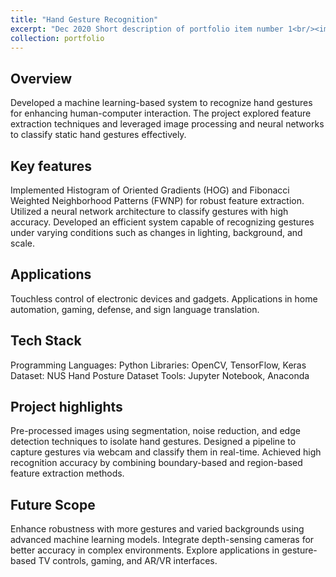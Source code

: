 ```yaml
---
title: "Hand Gesture Recognition"
excerpt: "Dec 2020 Short description of portfolio item number 1<br/><img src='/images/500x300.png'>"
collection: portfolio
---
```

Overview
---
Developed a machine learning-based system to recognize hand gestures for enhancing human-computer interaction. The project explored feature extraction techniques and leveraged image processing and neural networks to classify static hand gestures effectively.

Key features
---
Implemented Histogram of Oriented Gradients (HOG) and Fibonacci Weighted Neighborhood Patterns (FWNP) for robust feature extraction.
Utilized a neural network architecture to classify gestures with high accuracy.
Developed an efficient system capable of recognizing gestures under varying conditions such as changes in lighting, background, and scale.

Applications
---
Touchless control of electronic devices and gadgets.
Applications in home automation, gaming, defense, and sign language translation.

Tech Stack
---
Programming Languages: Python
Libraries: OpenCV, TensorFlow, Keras
Dataset: NUS Hand Posture Dataset
Tools: Jupyter Notebook, Anaconda

Project highlights
---
Pre-processed images using segmentation, noise reduction, and edge detection techniques to isolate hand gestures.
Designed a pipeline to capture gestures via webcam and classify them in real-time.
Achieved high recognition accuracy by combining boundary-based and region-based feature extraction methods.

Future Scope
---
Enhance robustness with more gestures and varied backgrounds using advanced machine learning models.
Integrate depth-sensing cameras for better accuracy in complex environments.
Explore applications in gesture-based TV controls, gaming, and AR/VR interfaces.
